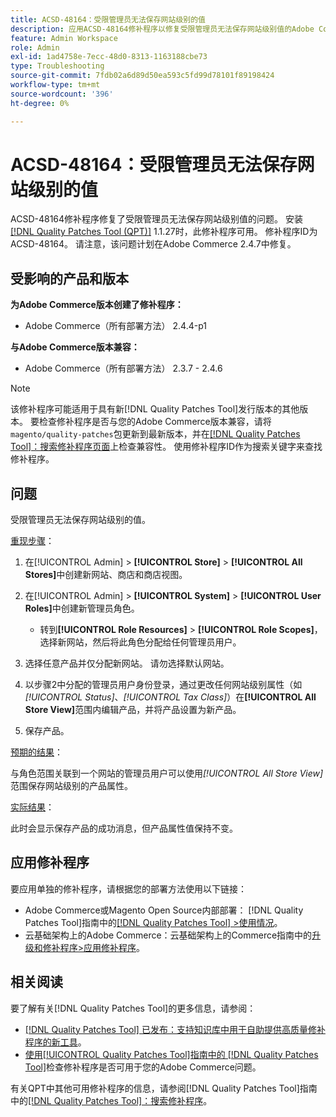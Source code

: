 ```yaml
---
title: ACSD-48164：受限管理员无法保存网站级别的值
description: 应用ACSD-48164修补程序以修复受限管理员无法保存网站级别值的Adobe Commerce问题。
feature: Admin Workspace
role: Admin
exl-id: 1ad4758e-7ecc-48d0-8313-1163188cbe73
type: Troubleshooting
source-git-commit: 7fdb02a6d89d50ea593c5fd99d78101f89198424
workflow-type: tm+mt
source-wordcount: '396'
ht-degree: 0%

---
```


# ACSD-48164：受限管理员无法保存网站级别的值

ACSD-48164修补程序修复了受限管理员无法保存网站级别值的问题。 安装[[!DNL Quality Patches Tool (QPT)]](https://experienceleague.adobe.com/en/docs/commerce-operations/tools/quality-patches-tool/quality-patches-tool-to-self-serve-quality-patches) 1.1.27时，此修补程序可用。 修补程序ID为ACSD-48164。 请注意，该问题计划在Adobe Commerce 2.4.7中修复。

## 受影响的产品和版本

**为Adobe Commerce版本创建了修补程序：**

* Adobe Commerce（所有部署方法） 2.4.4-p1

**与Adobe Commerce版本兼容：**

* Adobe Commerce（所有部署方法） 2.3.7 - 2.4.6

>[!NOTE]
>
>该修补程序可能适用于具有新[!DNL Quality Patches Tool]发行版本的其他版本。 要检查修补程序是否与您的Adobe Commerce版本兼容，请将`magento/quality-patches`包更新到最新版本，并在[[!DNL Quality Patches Tool]：搜索修补程序页面](https://experienceleague.adobe.com/tools/commerce-quality-patches/index.html)上检查兼容性。 使用修补程序ID作为搜索关键字来查找修补程序。

## 问题

受限管理员无法保存网站级别的值。

<u>重现步骤</u>：

1. 在[!UICONTROL Admin] > **[!UICONTROL Store]** > **[!UICONTROL All Stores]**&#x200B;中创建新网站、商店和商店视图。
1. 在[!UICONTROL Admin] > **[!UICONTROL System]** > **[!UICONTROL User Roles]**&#x200B;中创建新管理员角色。

   * 转到&#x200B;**[!UICONTROL Role Resources]** > **[!UICONTROL Role Scopes]**，选择新网站，然后将此角色分配给任何管理员用户。

1. 选择任意产品并仅分配新网站。 请勿选择默认网站。
1. 以步骤2中分配的管理员用户身份登录，通过更改任何网站级别属性（如&#x200B;*[!UICONTROL Status]*、*[!UICONTROL Tax Class]*）在&#x200B;**[!UICONTROL All Store View]**&#x200B;范围内编辑产品，并将产品设置为新产品。
1. 保存产品。

<u>预期的结果</u>：

与角色范围关联到一个网站的管理员用户可以使用&#x200B;*[!UICONTROL All Store View]*&#x200B;范围保存网站级别的产品属性。

<u>实际结果</u>：

此时会显示保存产品的成功消息，但产品属性值保持不变。

## 应用修补程序

要应用单独的修补程序，请根据您的部署方法使用以下链接：

* Adobe Commerce或Magento Open Source内部部署： [!DNL Quality Patches Tool]指南中的[[!DNL Quality Patches Tool] >使用情况](/help/tools/quality-patches-tool/usage.md)。
* 云基础架构上的Adobe Commerce：云基础架构上的Commerce指南中的[升级和修补程序>应用修补程序](https://experienceleague.adobe.com/docs/commerce-cloud-service/user-guide/develop/upgrade/apply-patches.html)。

## 相关阅读

要了解有关[!DNL Quality Patches Tool]的更多信息，请参阅：

* [[!DNL Quality Patches Tool] 已发布：支持知识库中用于自助提供高质量修补程序的新工具](https://experienceleague.adobe.com/en/docs/commerce-operations/tools/quality-patches-tool/quality-patches-tool-to-self-serve-quality-patches)。
* [使用[!UICONTROL Quality Patches Tool]指南中的 [!DNL Quality Patches Tool]](/help/tools/quality-patches-tool/patches-available-in-qpt/check-patch-for-magento-issue-with-magento-quality-patches.md)检查修补程序是否可用于您的Adobe Commerce问题。


有关QPT中其他可用修补程序的信息，请参阅[!DNL Quality Patches Tool]指南中的[[!DNL Quality Patches Tool]：搜索修补程序](https://experienceleague.adobe.com/tools/commerce-quality-patches/index.html)。
